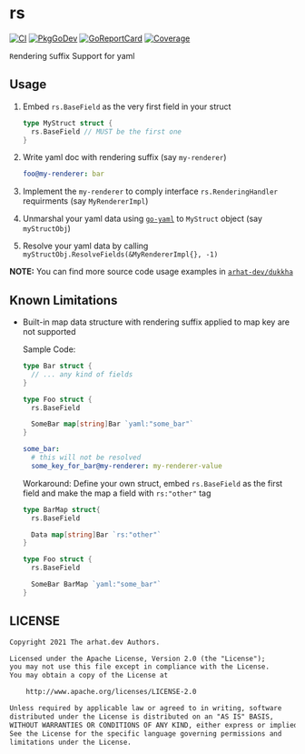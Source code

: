 # rs

[![CI](https://github.com/arhat-dev/rs/workflows/CI/badge.svg)](https://github.com/arhat-dev/rs/actions?query=workflow%3ACI)
[![PkgGoDev](https://pkg.go.dev/badge/arhat.dev/rs)](https://pkg.go.dev/arhat.dev/rs)
[![GoReportCard](https://goreportcard.com/badge/arhat.dev/rs)](https://goreportcard.com/report/arhat.dev/rs)
[![Coverage](https://badge.arhat.dev/sonar/coverage/arhat-dev_rs?branch=master&token=563ff8cf318c9303285b4dd4eeb0c660)](https://sonar.arhat.dev/dashboard?id=arhat-dev_rs)

`R`endering `S`uffix Support for yaml

## Usage

1. Embed `rs.BaseField` as the very first field in your struct

   ```go
   type MyStruct struct {
     rs.BaseField // MUST be the first one
   }
   ```

1. Write yaml doc with rendering suffix (say `my-renderer`)

   ```yaml
   foo@my-renderer: bar
   ```

1. Implement the `my-renderer` to comply interface `rs.RenderingHandler` requirments (say `MyRendererImpl`)

1. Unmarshal your yaml data using [`go-yaml`](https://github.com/go-yaml/yaml) to `MyStruct` object (say `myStructObj`)

1. Resolve your yaml data by calling `myStructObj.ResolveFields(&MyRendererImpl{}, -1)`

__NOTE:__ You can find more source code usage examples in [`arhat-dev/dukkha`](https://github.com/arhat-dev/dukkha)

## Known Limitations

- Built-in map data structure with rendering suffix applied to map key are not supported

  Sample Code:

  ```go
  type Bar struct {
    // ... any kind of fields
  }

  type Foo struct {
    rs.BaseField

    SomeBar map[string]Bar `yaml:"some_bar"`
  }
  ```

  ```yaml
  some_bar:
    # this will not be resolved
    some_key_for_bar@my-renderer: my-renderer-value
  ```

  Workaround: Define your own struct, embed `rs.BaseField` as the first field and make the map a field with `rs:"other"` tag

  ```go
  type BarMap struct{
    rs.BaseField

    Data map[string]Bar `rs:"other"`
  }

  type Foo struct {
    rs.BaseField

    SomeBar BarMap `yaml:"some_bar"`
  }
  ```

## LICENSE

```txt
Copyright 2021 The arhat.dev Authors.

Licensed under the Apache License, Version 2.0 (the "License");
you may not use this file except in compliance with the License.
You may obtain a copy of the License at

    http://www.apache.org/licenses/LICENSE-2.0

Unless required by applicable law or agreed to in writing, software
distributed under the License is distributed on an "AS IS" BASIS,
WITHOUT WARRANTIES OR CONDITIONS OF ANY KIND, either express or implied.
See the License for the specific language governing permissions and
limitations under the License.
```
